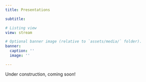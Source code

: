 ```yaml
---
title: Presentations

subtitle:

# Listing view
view: stream

# Optional banner image (relative to `assets/media/` folder).
banner:
  caption: ''
  image: ''

---
```

Under construction, coming soon!
